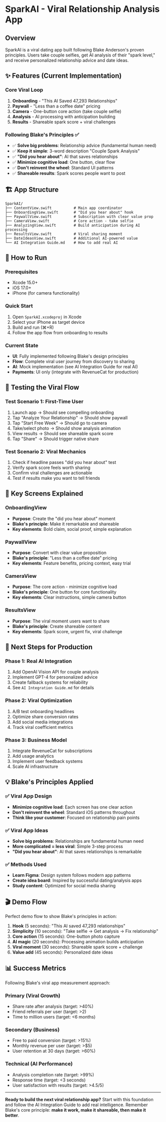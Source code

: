 # SparkAI - Viral Relationship Analysis App

## Overview
SparkAI is a viral dating app built following Blake Anderson's proven principles. Users take couple selfies, get AI analysis of their "spark level," and receive personalized relationship advice and date ideas.

## ✨ Features (Current Implementation)

### Core Viral Loop
1. **Onboarding** - "This AI Saved 47,293 Relationships" 
2. **Paywall** - "Less than a coffee date" pricing
3. **Camera** - One-button core action (take couple selfie)
4. **Analysis** - AI processing with anticipation building
5. **Results** - Shareable spark score + viral challenges

### Following Blake's Principles ✅
- ✅ **Solve big problems**: Relationship advice (fundamental human need)
- ✅ **Keep it simple**: 3-word description "Couple Spark Analysis"
- ✅ **"Did you hear about"**: AI that saves relationships
- ✅ **Minimize cognitive load**: One button, clear flow
- ✅ **Don't reinvent the wheel**: Standard UI patterns
- ✅ **Shareable results**: Spark scores people want to post

## 🏗️ App Structure

```
SparkAI/
├── ContentView.swift          # Main app coordinator
├── OnboardingView.swift       # "Did you hear about" hook
├── PaywallView.swift          # Subscription with clear value prop
├── CameraView.swift           # Core action - take selfie
├── AnalyzingView.swift        # Build anticipation during AI processing
├── ResultsView.swift          # Viral sharing moment
├── DateIdeasView.swift        # Additional AI-powered value
└── AI Integration Guide.md    # How to add real AI
```

## 🚀 How to Run

### Prerequisites
- Xcode 15.0+
- iOS 17.0+
- iPhone (for camera functionality)

### Quick Start
1. Open `SparkAI.xcodeproj` in Xcode
2. Select your iPhone as target device
3. Build and run (⌘+R)
4. Follow the app flow from onboarding to results

### Current State
- **UI**: Fully implemented following Blake's design principles
- **Flow**: Complete viral user journey from discovery to sharing
- **AI**: Mock implementation (see AI Integration Guide for real AI)
- **Payments**: UI only (integrate with RevenueCat for production)

## 🎯 Testing the Viral Flow

### Test Scenario 1: First-Time User
1. Launch app → Should see compelling onboarding
2. Tap "Analyze Your Relationship" → Should show paywall
3. Tap "Start Free Week" → Should go to camera
4. Take/select photo → Should show analysis animation
5. View results → Should see shareable spark score
6. Tap "Share" → Should trigger native share

### Test Scenario 2: Viral Mechanics
1. Check if headline passes "did you hear about" test
2. Verify spark score feels worth sharing
3. Confirm viral challenges are actionable
4. Test if results make you want to tell friends

## 📱 Key Screens Explained

### OnboardingView
- **Purpose**: Create the "did you hear about" moment
- **Blake's principle**: Make it remarkable and shareable
- **Key elements**: Bold claim, social proof, simple explanation

### PaywallView  
- **Purpose**: Convert with clear value proposition
- **Blake's principle**: "Less than a coffee date" pricing
- **Key elements**: Feature benefits, pricing context, easy trial

### CameraView
- **Purpose**: The core action - minimize cognitive load
- **Blake's principle**: One button for core functionality
- **Key elements**: Clear instructions, simple camera button

### ResultsView
- **Purpose**: The viral moment users want to share
- **Blake's principle**: Create shareable content
- **Key elements**: Spark score, urgent fix, viral challenge

## 🔧 Next Steps for Production

### Phase 1: Real AI Integration
1. Add OpenAI Vision API for couple analysis
2. Implement GPT-4 for personalized advice
3. Create fallback systems for reliability
4. See `AI Integration Guide.md` for details

### Phase 2: Viral Optimization
1. A/B test onboarding headlines
2. Optimize share conversion rates
3. Add social media integrations
4. Track viral coefficient metrics

### Phase 3: Business Model
1. Integrate RevenueCat for subscriptions
2. Add usage analytics
3. Implement user feedback systems
4. Scale AI infrastructure

## 💡 Blake's Principles Applied

### ✅ Viral App Design
- **Minimize cognitive load**: Each screen has one clear action
- **Don't reinvent the wheel**: Standard iOS patterns throughout
- **Think like your customer**: Focused on relationship pain points

### ✅ Viral App Ideas
- **Solve big problems**: Relationships are fundamental human need
- **More complicated = less viral**: Simple 3-step process
- **"Did you hear about"**: AI that saves relationships is remarkable

### ✅ Methods Used
- **Learn Figma**: Design system follows modern app patterns
- **Create idea board**: Inspired by successful dating/analysis apps
- **Study content**: Optimized for social media sharing

## 🎬 Demo Flow

Perfect demo flow to show Blake's principles in action:

1. **Hook** (5 seconds): "This AI saved 47,293 relationships"
2. **Simplicity** (10 seconds): "Take selfie → Get analysis → Fix relationship"
3. **Core action** (15 seconds): One-button photo capture
4. **AI magic** (20 seconds): Processing animation builds anticipation
5. **Viral moment** (30 seconds): Shareable spark score + challenge
6. **Value add** (45 seconds): Personalized date ideas

## 📊 Success Metrics

Following Blake's viral app measurement approach:

### Primary (Viral Growth)
- Share rate after analysis (target: >40%)
- Friend referrals per user (target: >2)
- Time to million users (target: <6 months)

### Secondary (Business)
- Free to paid conversion (target: >15%)
- Monthly revenue per user (target: >$5)
- User retention at 30 days (target: >60%)

### Technical (AI Performance)
- Analysis completion rate (target: >99%)
- Response time (target: <3 seconds)
- User satisfaction with results (target: >4.5/5)

---

**Ready to build the next viral relationship app?** Start with this foundation and follow the AI Integration Guide to add real intelligence. Remember Blake's core principle: **make it work, make it shareable, then make it better**. 